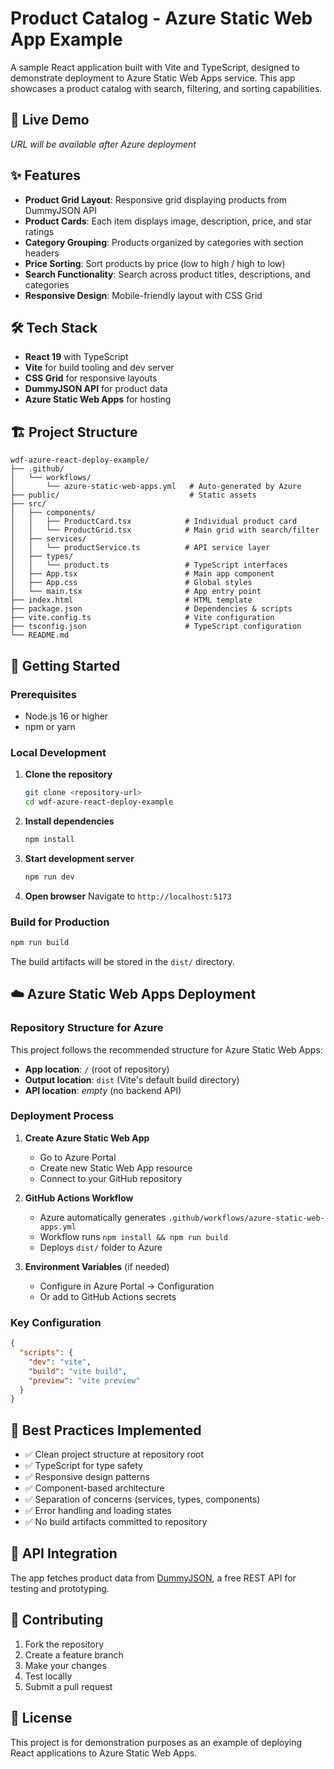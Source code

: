 # Product Catalog - Azure Static Web App Example

A sample React application built with Vite and TypeScript, designed to demonstrate deployment to Azure Static Web Apps service. This app showcases a product catalog with search, filtering, and sorting capabilities.

## 🚀 Live Demo
*URL will be available after Azure deployment*

## ✨ Features

- **Product Grid Layout**: Responsive grid displaying products from DummyJSON API
- **Product Cards**: Each item displays image, description, price, and star ratings
- **Category Grouping**: Products organized by categories with section headers
- **Price Sorting**: Sort products by price (low to high / high to low)
- **Search Functionality**: Search across product titles, descriptions, and categories
- **Responsive Design**: Mobile-friendly layout with CSS Grid

## 🛠️ Tech Stack

- **React 19** with TypeScript
- **Vite** for build tooling and dev server
- **CSS Grid** for responsive layouts
- **DummyJSON API** for product data
- **Azure Static Web Apps** for hosting

## 🏗️ Project Structure

```
wdf-azure-react-deploy-example/
├── .github/
│   └── workflows/
│       └── azure-static-web-apps.yml   # Auto-generated by Azure
├── public/                             # Static assets
├── src/
│   ├── components/
│   │   ├── ProductCard.tsx            # Individual product card
│   │   └── ProductGrid.tsx            # Main grid with search/filter
│   ├── services/
│   │   └── productService.ts          # API service layer
│   ├── types/
│   │   └── product.ts                 # TypeScript interfaces
│   ├── App.tsx                        # Main app component
│   ├── App.css                        # Global styles
│   └── main.tsx                       # App entry point
├── index.html                         # HTML template
├── package.json                       # Dependencies & scripts
├── vite.config.ts                     # Vite configuration
├── tsconfig.json                      # TypeScript configuration
└── README.md
```

## 🚀 Getting Started

### Prerequisites
- Node.js 16 or higher
- npm or yarn

### Local Development

1. **Clone the repository**
   ```bash
   git clone <repository-url>
   cd wdf-azure-react-deploy-example
   ```

2. **Install dependencies**
   ```bash
   npm install
   ```

3. **Start development server**
   ```bash
   npm run dev
   ```

4. **Open browser**
   Navigate to `http://localhost:5173`

### Build for Production

```bash
npm run build
```

The build artifacts will be stored in the `dist/` directory.

## ☁️ Azure Static Web Apps Deployment

### Repository Structure for Azure
This project follows the recommended structure for Azure Static Web Apps:

- **App location**: `/` (root of repository)
- **Output location**: `dist` (Vite's default build directory)
- **API location**: *empty* (no backend API)

### Deployment Process

1. **Create Azure Static Web App**
   - Go to Azure Portal
   - Create new Static Web App resource
   - Connect to your GitHub repository

2. **GitHub Actions Workflow**
   - Azure automatically generates `.github/workflows/azure-static-web-apps.yml`
   - Workflow runs `npm install && npm run build`
   - Deploys `dist/` folder to Azure

3. **Environment Variables** (if needed)
   - Configure in Azure Portal → Configuration
   - Or add to GitHub Actions secrets

### Key Configuration

```json
{
  "scripts": {
    "dev": "vite",
    "build": "vite build",
    "preview": "vite preview"
  }
}
```

## 🎯 Best Practices Implemented

- ✅ Clean project structure at repository root
- ✅ TypeScript for type safety
- ✅ Responsive design patterns
- ✅ Component-based architecture
- ✅ Separation of concerns (services, types, components)
- ✅ Error handling and loading states
- ✅ No build artifacts committed to repository

## 📝 API Integration

The app fetches product data from [DummyJSON](https://dummyjson.com/products), a free REST API for testing and prototyping.

## 🤝 Contributing

1. Fork the repository
2. Create a feature branch
3. Make your changes
4. Test locally
5. Submit a pull request

## 📄 License

This project is for demonstration purposes as an example of deploying React applications to Azure Static Web Apps.
